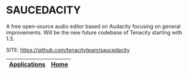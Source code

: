 # SAUCEDACITY
 
 A free open-source audio editor based on Audacity focusing on general  improvements. Will be the new future codebase of Tenacity starting  with 1.3.
 
 SITE: https://github.com/tenacityteam/saucedacity

 | [Applications](https://portable-linux-apps.github.io/apps.html) | [Home](https://portable-linux-apps.github.io)
 | --- | --- |
